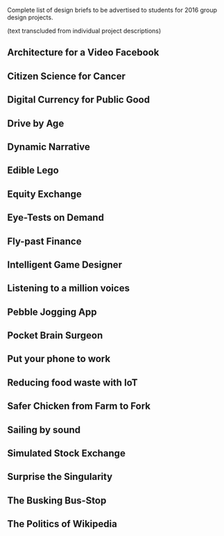 Complete list of design briefs to be advertised to students for 2016
group design projects.

(text transcluded from individual project descriptions)

## Architecture for a Video Facebook

## Citizen Science for Cancer

## Digital Currency for Public Good

## Drive by Age

## Dynamic Narrative

## Edible Lego

## Equity Exchange

## Eye-Tests on Demand

## Fly-past Finance

## Intelligent Game Designer

## Listening to a million voices

## Pebble Jogging App

## Pocket Brain Surgeon

## Put your phone to work

## Reducing food waste with IoT

## Safer Chicken from Farm to Fork

## Sailing by sound

## Simulated Stock Exchange

## Surprise the Singularity

## The Busking Bus-Stop

## The Politics of Wikipedia